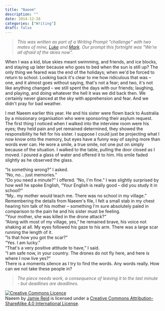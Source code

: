 ```yaml
---
title: "Naeem"
description: ""
date: 2014-12-28
categories: ["Writing"]
draft: false
---
```


>*This was written as part of a Writing Prompt "challenge" with two mates of mine, [Luke][] and [Mark][].
Our prompt this fortnight was "We're all afraid of the skies now".*

<p>When I was a kid, blue skies meant swimming, and friends, and ice blocks, and staying up later because who goes to bed when the sun is still up? The only thing we feared was the end of the holidays; when we'd be forced to return to school. Looking back it's clear to me how ridiculous that was – one, and it almost goes without saying, that's not a fear; and two, it's not like anything changed – we still spent the days with our friends; laughing, and playing, and doing whatever the hell it was we did back then. We certainly never glanced at the sky with apprehension and fear. And we didn't pray for bad weather.</p>

<p>I met Naeem earlier this year. He and his sister were flown back to Australia by a missionary organisation who were sponsoring their asylum request. The first thing I noticed when I walked into the interview room were his eyes; they held pain and yet remained determined, they showed the responsibility he felt for his sister. I suppose I could just be projecting what I now know onto the memory, but eyes have a funny way of saying more than words ever can. He wore a smile, a true smile, not one put on simply because of the situation. I walked to the table, pulling the door closed as I moved. I poured a glass of water and offered it to him. His smile faded slightly as he observed the glass.</p>

<p>“Is something wrong?” I asked.<br/>
“No, no... just memories.”<br/>
“Do you need a minute?” I offered. “No, I'm fine.” I was slightly surprised by how well he spoke English, “Your English is really good – did you study it in school?”<br/>
“My.. my mother would teach me. There was no school in my village.”</br>
Remembering the details from Naeem's file, I felt a small stab in my chest hearing him talk of his mother – something I'm sure absolutely paled in comparison to the pain he and his sister must be feeling.<br/>
“Your mother, she was killed in the drone attack?”<br/>
“Along with most of my village, yes,” he remained brave, his voice not shaking at all. My eyes followed his gaze to his arm. There was a large scar running the length of it.<br/>
“Is that how you got the scar?”<br/>
“Yes. I am lucky.”<br/>
“That's a very positive attitude to have,” I said.<br/>
“I am safe now, in your country. The drones do not fly here, and here is where I now live yes?”<br/>
There is a moments silence as I try to find the words. Any words really. How can we not take these people in?</p>

>*The piece needs work, a consequence of leaving it to the last minute - but deadlines are deadlines.*

<a rel="license" href="http://creativecommons.org/licenses/by-sa/4.0/"><img alt="Creative Commons Licence" style="border-width:0" src="https://i.creativecommons.org/l/by-sa/4.0/88x31.png" /></a><br /><span xmlns:dct="http://purl.org/dc/terms/" href="http://purl.org/dc/dcmitype/Text" property="dct:title" rel="dct:type">Naeem</span> by <a xmlns:cc="http://creativecommons.org/ns#" href="https://jre.id.au/writing/2014/12/29/naeem.html" property="cc:attributionName" rel="cc:attributionURL">Jamie Reid</a> is licensed under a <a rel="license" href="http://creativecommons.org/licenses/by-sa/4.0/">Creative Commons Attribution-ShareAlike 4.0 International License</a>.

[Luke]: //bubblegumquasar.tumblr.com/
[Mark]: //seacorespen.tumblr.com/
